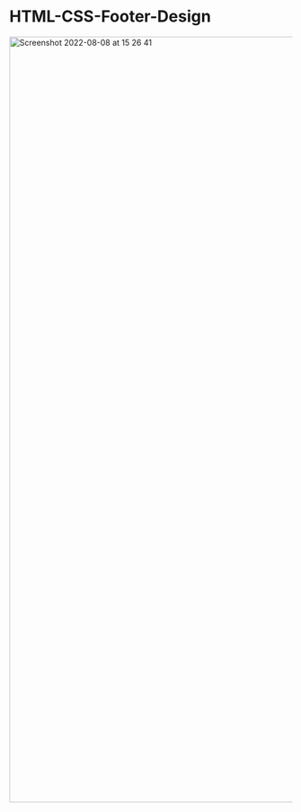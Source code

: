 # HTML-CSS-Footer-Design


<img width="1364" alt="Screenshot 2022-08-08 at 15 26 41" src="https://user-images.githubusercontent.com/42389395/183441717-cd80285b-9e19-4aa9-9c2c-0736e29da52a.png">
